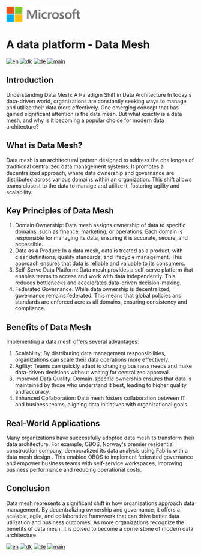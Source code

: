 ![microsoft](../images/microsoft.png)

# A data platform - Data Mesh

[![en](https://img.shields.io/badge/lang-en-red.svg)](Data-mesh.md)
[![dk](https://img.shields.io/badge/lang-da--dk-green.svg)](Data-mesh-da.md)
[![de](https://img.shields.io/badge/lang-de-yellow.svg)](Data-mesh-de.md)
[![main](https://img.shields.io/badge/main-document-blue.svg)](../README.md)

## Introduction

Understanding Data Mesh: A Paradigm Shift in Data Architecture
In today's data-driven world, organizations are constantly seeking ways to manage and utilize their data more effectively. One emerging concept that has gained significant attention is the data mesh. But what exactly is a data mesh, and why is it becoming a popular choice for modern data architecture?

## What is Data Mesh?

Data mesh is an architectural pattern designed to address the challenges of traditional centralized data management systems. It promotes a decentralized approach, where data ownership and governance are distributed across various domains within an organization. This shift allows teams closest to the data to manage and utilize it, fostering agility and scalability.

## Key Principles of Data Mesh

1) Domain Ownership: Data mesh assigns ownership of data to specific domains, such as finance, marketing, or operations. Each domain is responsible for managing its data, ensuring it is accurate, secure, and accessible.
2) Data as a Product: In a data mesh, data is treated as a product, with clear definitions, quality standards, and lifecycle management. This approach ensures that data is reliable and valuable to its consumers.
3) Self-Serve Data Platform: Data mesh provides a self-serve platform that enables teams to access and work with data independently. This reduces bottlenecks and accelerates data-driven decision-making.
4) Federated Governance: While data ownership is decentralized, governance remains federated. This means that global policies and standards are enforced across all domains, ensuring consistency and compliance.

## Benefits of Data Mesh

Implementing a data mesh offers several advantages:

1) Scalability: By distributing data management responsibilities, organizations can scale their data operations more effectively.
2) Agility: Teams can quickly adapt to changing business needs and make data-driven decisions without waiting for centralized approval.
3) Improved Data Quality: Domain-specific ownership ensures that data is maintained by those who understand it best, leading to higher quality and accuracy.
4) Enhanced Collaboration: Data mesh fosters collaboration between IT and business teams, aligning data initiatives with organizational goals.

## Real-World Applications

Many organizations have successfully adopted data mesh to transform their data architecture. For example, OBOS, Norway's premier residential construction company, democratized its data analysis using Fabric with a data mesh design . This enabled OBOS to implement federated governance and empower business teams with self-service workspaces, improving business performance and reducing operational costs.

## Conclusion

Data mesh represents a significant shift in how organizations approach data management. By decentralizing ownership and governance, it offers a scalable, agile, and collaborative framework that can drive better data utilization and business outcomes. As more organizations recognize the benefits of data mesh, it is poised to become a cornerstone of modern data architecture.

[![en](https://img.shields.io/badge/lang-en-red.svg)](Data-mesh.md)
[![dk](https://img.shields.io/badge/lang-da--dk-green.svg)](Data-mesh-da.md)
[![de](https://img.shields.io/badge/lang-de-yellow.svg)](Data-mesh-de.md)
[![main](https://img.shields.io/badge/main-document-blue.svg)](../README.md)